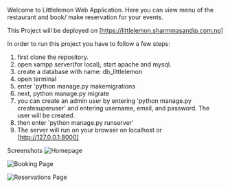 Welcome to Littlelemon Web Application. Here you can view menu of the restaurant and book/ make reservation for your events.

This Project will be deployed on [https://littlelemon.sharmmasandip.com.np] 

In order to run this project you have to follow a few steps:
1. first clone the repository.
2. open xampp server(for local), start apache and mysql.
3. create a database with name: db_littlelemon
4. open terminal
5. enter 'python manage.py makemigrations
6. next, python manage.py migrate
7. you can create an admin user by entering 'python manage.py createsuperuser' and entering username, email, and password. The user will be created.
8. then enter 'python manage.py runserver'
9. The server will run on your browser on localhost or [http://127.0.0.1:8000]

Screenshots
![Homepage](https://github.com/Sandeepsharmag35/littlelemon-web-app/assets/72307548/96b24541-e28d-42d7-8d95-2ca8de15847e)

![Booking Page](https://github.com/Sandeepsharmag35/littlelemon-web-app/assets/72307548/9bf7aa64-a5ed-4573-9829-34529899c78a)

![Reservations Page](https://github.com/Sandeepsharmag35/littlelemon-web-app/assets/72307548/2ac51d9b-a469-4c36-a577-894bfe30470f)

